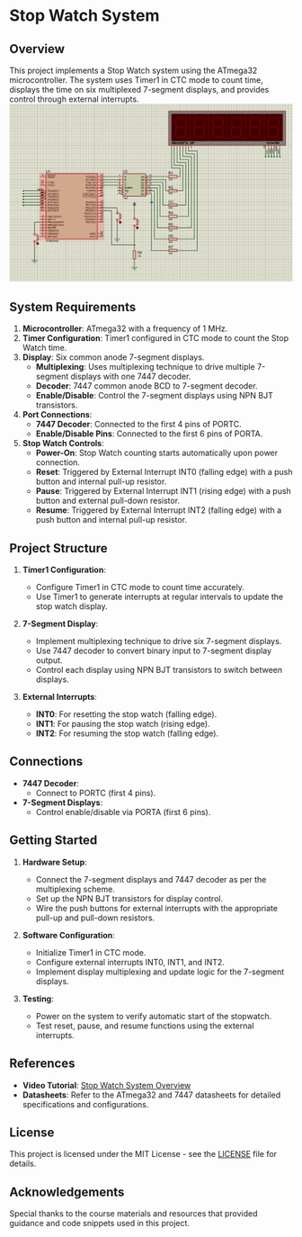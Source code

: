
# Stop Watch System

## Overview

This project implements a Stop Watch system using the ATmega32 microcontroller. The system uses Timer1 in CTC mode to count time, displays the time on six multiplexed 7-segment displays, and provides control through external interrupts.
![My Image](overview4.png)
## System Requirements

1. **Microcontroller**: ATmega32 with a frequency of 1 MHz.
2. **Timer Configuration**: Timer1 configured in CTC mode to count the Stop Watch time.
3. **Display**: Six common anode 7-segment displays.
   - **Multiplexing**: Uses multiplexing technique to drive multiple 7-segment displays with one 7447 decoder.
   - **Decoder**: 7447 common anode BCD to 7-segment decoder.
   - **Enable/Disable**: Control the 7-segment displays using NPN BJT transistors.
4. **Port Connections**:
   - **7447 Decoder**: Connected to the first 4 pins of PORTC.
   - **Enable/Disable Pins**: Connected to the first 6 pins of PORTA.
5. **Stop Watch Controls**:
   - **Power-On**: Stop Watch counting starts automatically upon power connection.
   - **Reset**: Triggered by External Interrupt INT0 (falling edge) with a push button and internal pull-up resistor.
   - **Pause**: Triggered by External Interrupt INT1 (rising edge) with a push button and external pull-down resistor.
   - **Resume**: Triggered by External Interrupt INT2 (falling edge) with a push button and internal pull-up resistor.

## Project Structure

1. **Timer1 Configuration**:
   - Configure Timer1 in CTC mode to count time accurately.
   - Use Timer1 to generate interrupts at regular intervals to update the stop watch display.

2. **7-Segment Display**:
   - Implement multiplexing technique to drive six 7-segment displays.
   - Use 7447 decoder to convert binary input to 7-segment display output.
   - Control each display using NPN BJT transistors to switch between displays.

3. **External Interrupts**:
   - **INT0**: For resetting the stop watch (falling edge).
   - **INT1**: For pausing the stop watch (rising edge).
   - **INT2**: For resuming the stop watch (falling edge).

## Connections

- **7447 Decoder**:
  - Connect to PORTC (first 4 pins).
- **7-Segment Displays**:
  - Control enable/disable via PORTA (first 6 pins).

## Getting Started

1. **Hardware Setup**:
   - Connect the 7-segment displays and 7447 decoder as per the multiplexing scheme.
   - Set up the NPN BJT transistors for display control.
   - Wire the push buttons for external interrupts with the appropriate pull-up and pull-down resistors.

2. **Software Configuration**:
   - Initialize Timer1 in CTC mode.
   - Configure external interrupts INT0, INT1, and INT2.
   - Implement display multiplexing and update logic for the 7-segment displays.

3. **Testing**:
   - Power on the system to verify automatic start of the stopwatch.
   - Test reset, pause, and resume functions using the external interrupts.

## References

- **Video Tutorial**: [Stop Watch System Overview](https://youtu.be/emp-musYxII)
- **Datasheets**: Refer to the ATmega32 and 7447 datasheets for detailed specifications and configurations.

## License

This project is licensed under the MIT License - see the [LICENSE](LICENSE) file for details.

## Acknowledgements

Special thanks to the course materials and resources that provided guidance and code snippets used in this project.
